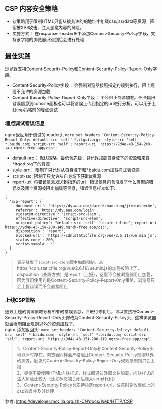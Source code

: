 ## CSP 内容安全策略  
- 该策略用于限制HTML只能从被允许的的地址中加载css/jss/data等资源，降低被XSS攻击、注入恶意内容的风险。  
- 实施方式： 在response Header头中添加Content-Security-Policy字段，支持该字段的浏览器识别到后会进行处理


## 最佳实践
浏览器支持Content-Security-Policy和Content-Security-Policy-Report-Only字段。  
- Content-Security-Policy字段： 会强制浏览器按照指定的规则执行，阻止规则不允许的资源加载 
- Content-Security-Policy-Report-Only字段： 不会阻止资源加载。但会输出错误信息到console面板也可以将错误上传到指定的url进行分析，可以用于上线csp策略前的埋点调试  


### 埋点调试错误信息
nginx返回用于调试的header头
    `more_set_headers "Content-Security-Policy-Report-Only: default-src 'self' *.itgod.org;  style-src 'self' *.baidu.com; script-src 'self'; report-uri  https://9d4e-43-154-200-149.ngrok-free.app/csp";`

- default-src： 默认策略，最低优先级，只允许加载自身域下的资源和来自*.itgod.org下的资源
- style-src： 限制了只允许从自身域下和*.baidu.com加载样式表资源  
- script-src: 限制了只允许从自身域下获取js资源  
- report-uri: 将错误信息发送到指定的url，错误信息包含引发了什么类型的错误以及哪个资源被阻止加载等信息，错误信息样本如下:  
```
{
  'csp-report': {
    'document-uri': 'https://dy.aaa.com/daren/zhaoshang/jiepinshenhe',
    'referrer': 'https://dy.aaa.com/login',
    'violated-directive': 'script-src-elem',
    'effective-directive': 'script-src-elem',
    'original-policy': "default-src 'self' 'unsafe-inline'; report-uri  https://9d4e-43-154-200-149.ngrok-free.app/csp",
    'disposition': 'report',
    'blocked-uri': 'https://cdn.staticfile.org/vue/2.6.11/vue.min.js',
    'status-code': 200,
    'script-sample': ''
  }
}
```
> 表示触发了script-src-elem脚本加载限制，从https://cdn.staticfile.org/vue/2.6.11/vue.min.js的加载被阻止了，disposition（处置方式）是report（上报），这里不会被浏览器阻止加载，因为我们使用的是Content-Security-Policy-Report-Only策略，浏览器只会上报错误而不会直接阻止  


### 上线CSP策略  
通过上述的调试策略分析所有的错误信息，并进行修复后，可以直接将Content-Security-Policy-Report-Only头修改为Content-Security-Policy头，这样浏览器就会强制阻止规则以外的资源加载了。  
nginx 添加返回头:
    `more_set_headers "Content-Security-Policy: default-src 'self' *.baidu.com;  style-src 'self' *.baidu.com; script-src 'self'; report-uri  https://9d4e-43-154-200-149.ngrok-free.app/csp";`


> 1、Content-Security-Policy-Report-Only和Content-Security-Policy头可以同时存在，浏览器同样会严格阻止Content-Security-Policy规则以外的资源，触发的Content-Security-Policy-Report-Only规则限制则只会上报  
> 2、尽量不要使用HTML内联样式，样式都通过外部文件加载，内联样式的注入风险比较大（比如标签被关闭后植入script代码）  
> 3、Content-Security-Policy也支持指定report-uri，注意时刻收集线上的csp错误并及时处理  

参考: https://developer.mozilla.org/zh-CN/docs/Web/HTTP/CSP  